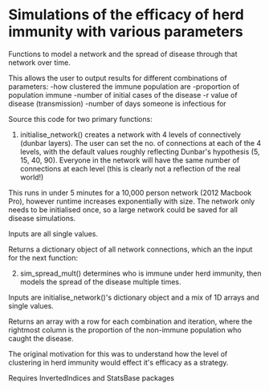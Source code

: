 # Simulations of the efficacy of herd immunity with various parameters

Functions to model a network and the spread of disease through that network over time. 

This allows the user to output results for different combinations of parameters:
-how clustered the immune population are
-proportion of population immune
-number of initial cases of the disease
-r value of disease (transmission)
-number of days someone is infectious for

Source this code for two primary functions:

1) initialise_network() creates a network with 4 levels of connectively (dunbar layers). The user can set the no. of connections at each of the 4 levels, with the default values roughly reflecting Dunbar's hypothesis (5, 15, 40, 90). Everyone in the network will have the same number of connections at each level (this is clearly not a reflection of the real world!)

This runs in under 5 minutes for a 10,000 person network (2012 Macbook Pro), however runtime increases exponentially with size. The network only needs to be initialised once, so a large network could be saved for all disease simulations. 

Inputs are all single values.

Returns a dictionary object of all network connections, which an the input for the next function:


2) sim_spread_mult() determines who is immune under herd immunity, then models the spread of the disease multiple times. 

Inputs are initialise_network()'s dictionary object and a mix of 1D arrays and single values.

Returns an array with a row for each combination and iteration, where the rightmost column is the proportion of the non-immune population who caught the disease.



The original motivation for this was to understand how the level of clustering in herd immunity would effect it's efficacy as a strategy.



Requires InvertedIndices and StatsBase packages
